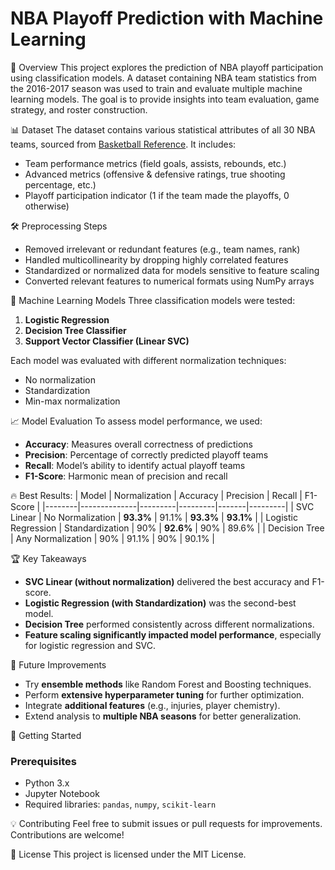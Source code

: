 # NBA Playoff Prediction with Machine Learning

📌 Overview
This project explores the prediction of NBA playoff participation using classification models. A dataset containing NBA team statistics from the 2016-2017 season was used to train and evaluate multiple machine learning models. The goal is to provide insights into team evaluation, game strategy, and roster construction.

📊 Dataset
The dataset contains various statistical attributes of all 30 NBA teams, sourced from [Basketball Reference](https://www.basketball-reference.com/leagues/NBA_2017.html#totals-team). It includes:
- Team performance metrics (field goals, assists, rebounds, etc.)
- Advanced metrics (offensive & defensive ratings, true shooting percentage, etc.)
- Playoff participation indicator (1 if the team made the playoffs, 0 otherwise)

🛠️ Preprocessing Steps
- Removed irrelevant or redundant features (e.g., team names, rank)
- Handled multicollinearity by dropping highly correlated features
- Standardized or normalized data for models sensitive to feature scaling
- Converted relevant features to numerical formats using NumPy arrays

🤖 Machine Learning Models
Three classification models were tested:
1. **Logistic Regression**  
2. **Decision Tree Classifier**  
3. **Support Vector Classifier (Linear SVC)**  

Each model was evaluated with different normalization techniques:
- No normalization
- Standardization
- Min-max normalization

📈 Model Evaluation
To assess model performance, we used:
- **Accuracy**: Measures overall correctness of predictions
- **Precision**: Percentage of correctly predicted playoff teams
- **Recall**: Model’s ability to identify actual playoff teams
- **F1-Score**: Harmonic mean of precision and recall  

🔥 Best Results:
| Model | Normalization | Accuracy | Precision | Recall | F1-Score |
|--------|--------------|---------|---------|-------|---------|
| SVC Linear | No Normalization | **93.3%** | 91.1% | **93.3%** | **93.1%** |
| Logistic Regression | Standardization | 90% | **92.6%** | 90% | 89.6% |
| Decision Tree | Any Normalization | 90% | 91.1% | 90% | 90.1% |

🏆 Key Takeaways
- **SVC Linear (without normalization)** delivered the best accuracy and F1-score.
- **Logistic Regression (with Standardization)** was the second-best model.
- **Decision Tree** performed consistently across different normalizations.
- **Feature scaling significantly impacted model performance**, especially for logistic regression and SVC.

🔮 Future Improvements
- Try **ensemble methods** like Random Forest and Boosting techniques.
- Perform **extensive hyperparameter tuning** for further optimization.
- Integrate **additional features** (e.g., injuries, player chemistry).
- Extend analysis to **multiple NBA seasons** for better generalization.

🚀 Getting Started
### Prerequisites
- Python 3.x
- Jupyter Notebook
- Required libraries: `pandas`, `numpy`, `scikit-learn`

💡 Contributing
Feel free to submit issues or pull requests for improvements. Contributions are welcome!

📜 License
This project is licensed under the MIT License.
